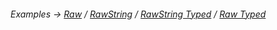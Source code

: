 ###### Examples -> [Raw](../../examples/raw.md) / [RawString](../../examples/rawString.md) / [RawString Typed](../../examples/rawString-typed.md) / [Raw Typed](../../examples/raw-typed.md)